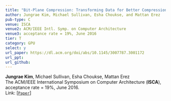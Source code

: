 ```yaml
---
title: "Bit-Plane Compression: Transforming Data for Better Compression in Many-core Architectures"
author: Jungrae Kim, Michael Sullivan, Esha Choukse, and Mattan Erez
pub-type: C
venue: ISCA
venue2: ACM/IEEE Intl. Symp. on Computer Architecture
venue3: acceptance rate = 19%, June 2016
tier: T
category: GPU
select: y
url_paper: https://dl.acm.org/doi/abs/10.1145/3007787.3001172
url_ppt:
url_github:
---
```


**Jungrae Kim**, Michael Sullivan, Esha Choukse, Mattan Erez<br>
The ACM/IEEE International Symposium on Computer Architecture (**ISCA**), acceptance rate = 19%, June 2016. <br>
Link: [[```Paper```](https://dl.acm.org/doi/abs/10.1145/3007787.3001172)]

